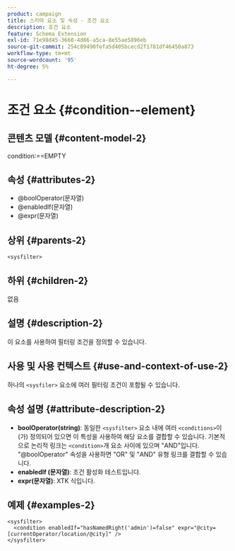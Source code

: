 ```yaml
---
product: campaign
title: 스키마 요소 및 속성 - 조건 요소
description: 조건 요소
feature: Schema Extension
exl-id: 71e98d45-3660-4d86-a5ca-8e55ae5896eb
source-git-commit: 254c89490fefa5d405bcecd2f1781df46450a873
workflow-type: tm+mt
source-wordcount: '95'
ht-degree: 5%

---
```


# 조건 요소 {#condition--element}


## 콘텐츠 모델 {#content-model-2}

condition:==EMPTY

## 속성 {#attributes-2}

* @boolOperator(문자열)
* @enabledIf(문자열)
* @expr(문자열)

## 상위 {#parents-2}

`<sysfilter>`

## 하위 {#children-2}

없음

## 설명 {#description-2}

이 요소를 사용하여 필터링 조건을 정의할 수 있습니다.

## 사용 및 사용 컨텍스트 {#use-and-context-of-use-2}

하나의 `<sysfiler>` 요소에 여러 필터링 조건이 포함될 수 있습니다.

## 속성 설명 {#attribute-description-2}

* **boolOperator(string)**: 동일한 `<sysfilter>` 요소 내에 여러 `<conditions>`이(가) 정의되어 있으면 이 특성을 사용하여 해당 요소를 결합할 수 있습니다. 기본적으로 논리적 링크는 `<condition>`개 요소 사이에 있으며 &quot;AND&quot;입니다. &quot;@boolOperator&quot; 속성을 사용하면 &quot;OR&quot; 및 &quot;AND&quot; 유형 링크를 결합할 수 있습니다.
* **enabledIf (문자열)**: 조건 활성화 테스트입니다.
* **expr(문자열)**: XTK 식입니다.

## 예제 {#examples-2}

```
<sysfilter>
  <condition enabledIf="hasNamedRight('admin')=false" expr="@city=[currentOperator/location/@city]" />
</sysfilter>
```
